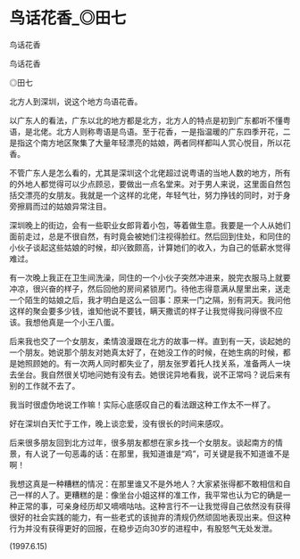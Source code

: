 # 鸟话花香_◎田七

鸟话花香

鸟话花香

◎田七

北方人到深圳，说这个地方鸟语花香。

以广东人的看法，广东以北的地方都是北方，北方人的特点是初到广东都听不懂粤语，是北佬。北方人则称粤语是鸟语。至于花香，一是指温暖的广东四季开花，二是指这个南方地区聚集了大量年轻漂亮的姑娘，两者同样都叫人赏心悦目，所以花香。

不管广东人是怎么看的，尤其是深圳这个北佬超过说粤语的当地人数的地方，所有的外地人都觉得可以少点顾忌，要做出一点名堂来。对于男人来说，这里面自然包括交漂亮的女朋友。我就是一个这样的北佬，年轻气壮，努力挣钱的同时，对于身旁擦肩而过的姑娘异常注目。

深圳晚上的街边，会有一些职业女郎背着小包，等着做生意。我要是一个人从她们面前走过，总是不很自然，有时竟会被她们注视得脸红。然后回到住处，和同住的小伙子谈起这些姑娘的时候，却兴致颇高，计算她们的收入，为自己的低薪水觉得难过。

有一次晚上我正在卫生间洗澡，同住的一个小伙子突然冲进来，脱完衣服马上就要冲凉，很兴奋的样子，然后回他的房间紧锁房门。待他志得意满从屋里出来，送走一个陌生的姑娘之后，我才明白是这么一回事：原来一门之隔，别有洞天。我问他这样的聚会要多少钱，谁知他说不要钱，瞒天撒谎的样子让我觉得我问得很不应该。我想他真是一个小王八蛋。

后来我也交了一个女朋友，柔情浪漫跟在北方的故事一样。直到有一天，谈起她的一个朋友。她说那个朋友对她真太好了，在她没工作的时候，在她生病的时候，都是她照顾她的。有一次两人同时都失业了，朋友张罗着托人找关系，准备两人一块去坐台。我自然很关切地问她有没有去。她很诧异地看我，说不正常吗？说后来有别的工作就不去了。

我当时很虚伪地说工作嘛！实际心底感叹自己的看法跟这种工作太不一样了。

好在深圳白天忙于工作，晚上谈恋爱，没有很长的时间来感叹。

后来很多朋友回到北方过年，很多朋友都想在家乡找一个女朋友。谈起南方的情景，有人说了一句恶毒的话：在那里，我知道谁是“鸡”，可关键是我不知道谁不是啊！

我想这真是一种糟糕的情况：在那里谁又不是外地人？大家紧张得都不敢相信和自己一样的人了。更糟糕的是：像坐台小姐这样的准工作，我平常也认为它的确是一种正常的事，可亲身经历却又嘀嘀咕咕。这种言行不一让我觉得自己依然没有获得很好的社会实践的能力，有一些老式的该抛弃的清规仍然顽固地表现出来。但这种行为并没有获得更好的回报，在稳步迈向30岁的进程中，有股怒气无处发泄。

(1997.6.15)